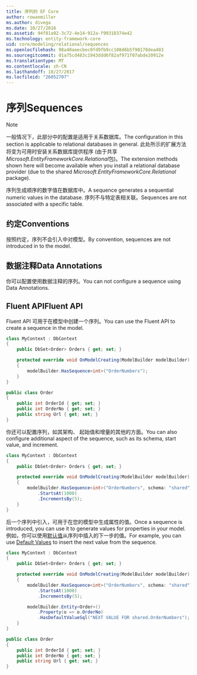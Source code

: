 ```yaml
---
title: 序列的 EF Core
author: rowanmiller
ms.author: divega
ms.date: 10/27/2016
ms.assetid: 94f81a92-3c72-4e14-912a-f99310374e42
ms.technology: entity-framework-core
uid: core/modeling/relational/sequences
ms.openlocfilehash: 98a40aeecbec0fd9fb9cc108d6b5f98178dea403
ms.sourcegitcommit: 01a75cd483c1943ddd6f82af971f07abde20912e
ms.translationtype: MT
ms.contentlocale: zh-CN
ms.lasthandoff: 10/27/2017
ms.locfileid: "26052707"
---
```

# <a name="sequences"></a><span data-ttu-id="66d74-102">序列</span><span class="sxs-lookup"><span data-stu-id="66d74-102">Sequences</span></span>

> [!NOTE]  
> <span data-ttu-id="66d74-103">一般情况下，此部分中的配置是适用于关系数据库。</span><span class="sxs-lookup"><span data-stu-id="66d74-103">The configuration in this section is applicable to relational databases in general.</span></span> <span data-ttu-id="66d74-104">此处所示的扩展方法将变为可用时安装关系数据库提供程序 (由于共享*Microsoft.EntityFrameworkCore.Relational*包)。</span><span class="sxs-lookup"><span data-stu-id="66d74-104">The extension methods shown here will become available when you install a relational database provider (due to the shared *Microsoft.EntityFrameworkCore.Relational* package).</span></span>

<span data-ttu-id="66d74-105">序列生成顺序的数字值在数据库中。</span><span class="sxs-lookup"><span data-stu-id="66d74-105">A sequence generates a sequential numeric values in the database.</span></span> <span data-ttu-id="66d74-106">序列不与特定表相关联。</span><span class="sxs-lookup"><span data-stu-id="66d74-106">Sequences are not associated with a specific table.</span></span>

## <a name="conventions"></a><span data-ttu-id="66d74-107">约定</span><span class="sxs-lookup"><span data-stu-id="66d74-107">Conventions</span></span>

<span data-ttu-id="66d74-108">按照约定，序列不会引入中对模型。</span><span class="sxs-lookup"><span data-stu-id="66d74-108">By convention, sequences are not introduced in to the model.</span></span>

## <a name="data-annotations"></a><span data-ttu-id="66d74-109">数据注释</span><span class="sxs-lookup"><span data-stu-id="66d74-109">Data Annotations</span></span>

<span data-ttu-id="66d74-110">你可以配置使用数据注释的序列。</span><span class="sxs-lookup"><span data-stu-id="66d74-110">You can not configure a sequence using Data Annotations.</span></span>

## <a name="fluent-api"></a><span data-ttu-id="66d74-111">Fluent API</span><span class="sxs-lookup"><span data-stu-id="66d74-111">Fluent API</span></span>

<span data-ttu-id="66d74-112">Fluent API 可用于在模型中创建一个序列。</span><span class="sxs-lookup"><span data-stu-id="66d74-112">You can use the Fluent API to create a sequence in the model.</span></span>

<!-- [!code-csharp[Main](samples/core/relational/Modeling/FluentAPI/Samples/Relational/Sequence.cs?highlight=7)] -->
``` csharp
class MyContext : DbContext
{
    public DbSet<Order> Orders { get; set; }

    protected override void OnModelCreating(ModelBuilder modelBuilder)
    {
        modelBuilder.HasSequence<int>("OrderNumbers");
    }
}

public class Order
{
    public int OrderId { get; set; }
    public int OrderNo { get; set; }
    public string Url { get; set; }
}
```

<span data-ttu-id="66d74-113">你还可以配置序列，如其架构、 起始值和增量的其他的方面。</span><span class="sxs-lookup"><span data-stu-id="66d74-113">You can also configure additional aspect of the sequence, such as its schema, start value, and increment.</span></span>

<!-- [!code-csharp[Main](samples/core/relational/Modeling/FluentAPI/Samples/Relational/SequenceConfigured.cs?highlight=7,8,9)] -->
``` csharp
class MyContext : DbContext
{
    public DbSet<Order> Orders { get; set; }

    protected override void OnModelCreating(ModelBuilder modelBuilder)
    {
        modelBuilder.HasSequence<int>("OrderNumbers", schema: "shared")
            .StartsAt(1000)
            .IncrementsBy(5);
    }
}
```

<span data-ttu-id="66d74-114">后一个序列中引入，可用于在您的模型中生成属性的值。</span><span class="sxs-lookup"><span data-stu-id="66d74-114">Once a sequence is introduced, you can use it to generate values for properties in your model.</span></span> <span data-ttu-id="66d74-115">例如，你可以使用[默认值](default-values.md)从序列中插入的下一步的值。</span><span class="sxs-lookup"><span data-stu-id="66d74-115">For example, you can use [Default Values](default-values.md) to insert the next value from the sequence.</span></span>

<!-- [!code-csharp[Main](samples/core/relational/Modeling/FluentAPI/Samples/Relational/SequenceUsed.cs?highlight=11,12,13)] -->
``` csharp
class MyContext : DbContext
{
    public DbSet<Order> Orders { get; set; }

    protected override void OnModelCreating(ModelBuilder modelBuilder)
    {
        modelBuilder.HasSequence<int>("OrderNumbers", schema: "shared")
            .StartsAt(1000)
            .IncrementsBy(5);

        modelBuilder.Entity<Order>()
            .Property(o => o.OrderNo)
            .HasDefaultValueSql("NEXT VALUE FOR shared.OrderNumbers");
    }
}

public class Order
{
    public int OrderId { get; set; }
    public int OrderNo { get; set; }
    public string Url { get; set; }
}
```
